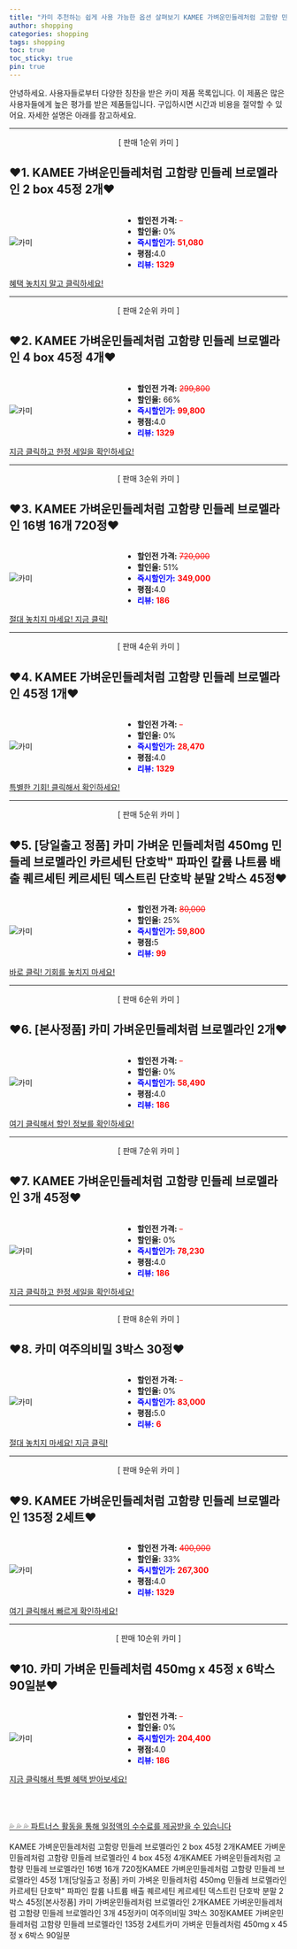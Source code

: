 ```yaml
---
title: "카미 추천하는 쉽게 사용 가능한 옵션 살펴보기 KAMEE 가벼운민들레처럼 고함량 민들레 브로멜라인"
author: shopping
categories: shopping
tags: shopping
toc: true
toc_sticky: true
pin: true
---
```

안녕하세요. 사용자들로부터 다양한 칭찬을 받은 카미 제품 목록입니다. 이 제품은 많은 사용자들에게 높은 평가를 받은 제품들입니다. 구입하시면 시간과 비용을 절약할 수 있어요. 자세한 설명은 아래를 참고하세요.

---
<p class="toplist" style="margin: 0 auto; display: block; width: fit-content;">[ 판매 1순위 카미 ]</p>

<h2><strong>❤️1. KAMEE 가벼운민들레처럼 고함량 민들레 브로멜라인 2 box 45정 2개❤️</strong></h2>

<div style="display: flex; align-items: center;">
    <div style="flex: 0.4;">
        <img src="https://thumbnail7.coupangcdn.com/thumbnails/remote/230x230ex/image/vendor_inventory/9c68/89d3b386e4c4bcc9b9571bf5c3c19516c13da26142b33b3f3c4d08bec49a.jpeg" alt="카미" style="max-width: 100%;">
    </div>
    <div style="flex: 0.6; margin-left: 10px;">
        <ul>
            <li><strong>할인전 가격:</strong> <del style="color: red;">-</del></li>
            <li><strong>할인율:</strong> 0%</li>
            <li><span style='color:blue'><strong>즉시할인가:</strong></span> <span style='color:red'><strong>51,080</strong></span></li>
            <li><strong>평점:</strong>4.0</li>
            <li><span style='color:blue'><strong>리뷰:</strong></span> <span style='color:red'><strong>1329</strong></span></li>
        </ul>
    </div>
</div>
<div class="center">
    <a href="https://selin100587.github.io?lptag=AF9450613&subid=githubio&pageKey=7437064082&traceid=V0-153&itemId=18013297682&vendorItemId=90418963895" class="myButton">
        혜택 놓치지 말고 클릭하세요!
    </a>
</div>


---
<p class="toplist" style="margin: 0 auto; display: block; width: fit-content;">[ 판매 2순위 카미 ]</p>

<h2><strong>❤️2. KAMEE 가벼운민들레처럼 고함량 민들레 브로멜라인 4 box 45정 4개❤️</strong></h2>

<div style="display: flex; align-items: center;">
    <div style="flex: 0.4;">
        <img src="https://thumbnail7.coupangcdn.com/thumbnails/remote/230x230ex/image/vendor_inventory/e64b/d4b4f487d0389c3b756f9806ed9c97400801df780cd2c2f5d5395fdc178a.png" alt="카미" style="max-width: 100%;">
    </div>
    <div style="flex: 0.6; margin-left: 10px;">
        <ul>
            <li><strong>할인전 가격:</strong> <del style="color: red;">299,800</del></li>
            <li><strong>할인율:</strong> 66%</li>
            <li><span style='color:blue'><strong>즉시할인가:</strong></span> <span style='color:red'><strong>99,800</strong></span></li>
            <li><strong>평점:</strong>4.0</li>
            <li><span style='color:blue'><strong>리뷰:</strong></span> <span style='color:red'><strong>1329</strong></span></li>
        </ul>
    </div>
</div>
<div class="center">
    <a href="https://selin100587.github.io?lptag=AF9450613&subid=githubio&pageKey=7437064082&traceid=V0-153&itemId=21348166467&vendorItemId=87880118690" class="myButton">
        지금 클릭하고 한정 세일을 확인하세요!
    </a>
</div>


---
<p class="toplist" style="margin: 0 auto; display: block; width: fit-content;">[ 판매 3순위 카미 ]</p>

<h2><strong>❤️3. KAMEE 가벼운민들레처럼 고함량 민들레 브로멜라인 16병 16개 720정❤️</strong></h2>

<div style="display: flex; align-items: center;">
    <div style="flex: 0.4;">
        <img src="https://thumbnail7.coupangcdn.com/thumbnails/remote/230x230ex/image/vendor_inventory/6d3c/a7941620adfcab9422335f39364ae5a12bb62985124e9ba8f6427f0fccbc.png" alt="카미" style="max-width: 100%;">
    </div>
    <div style="flex: 0.6; margin-left: 10px;">
        <ul>
            <li><strong>할인전 가격:</strong> <del style="color: red;">720,000</del></li>
            <li><strong>할인율:</strong> 51%</li>
            <li><span style='color:blue'><strong>즉시할인가:</strong></span> <span style='color:red'><strong>349,000</strong></span></li>
            <li><strong>평점:</strong>4.0</li>
            <li><span style='color:blue'><strong>리뷰:</strong></span> <span style='color:red'><strong>186</strong></span></li>
        </ul>
    </div>
</div>
<div class="center">
    <a href="https://selin100587.github.io?lptag=AF9450613&subid=githubio&pageKey=8204009022&traceid=V0-153&itemId=22167966871&vendorItemId=89214415084" class="myButton">
        절대 놓치지 마세요! 지금 클릭!
    </a>
</div>


---
<p class="toplist" style="margin: 0 auto; display: block; width: fit-content;">[ 판매 4순위 카미 ]</p>

<h2><strong>❤️4. KAMEE 가벼운민들레처럼 고함량 민들레 브로멜라인 45정 1개❤️</strong></h2>

<div style="display: flex; align-items: center;">
    <div style="flex: 0.4;">
        <img src="https://thumbnail7.coupangcdn.com/thumbnails/remote/230x230ex/image/vendor_inventory/9c68/89d3b386e4c4bcc9b9571bf5c3c19516c13da26142b33b3f3c4d08bec49a.jpeg" alt="카미" style="max-width: 100%;">
    </div>
    <div style="flex: 0.6; margin-left: 10px;">
        <ul>
            <li><strong>할인전 가격:</strong> <del style="color: red;">-</del></li>
            <li><strong>할인율:</strong> 0%</li>
            <li><span style='color:blue'><strong>즉시할인가:</strong></span> <span style='color:red'><strong>28,470</strong></span></li>
            <li><strong>평점:</strong>4.0</li>
            <li><span style='color:blue'><strong>리뷰:</strong></span> <span style='color:red'><strong>1329</strong></span></li>
        </ul>
    </div>
</div>
<div class="center">
    <a href="https://selin100587.github.io?lptag=AF9450613&subid=githubio&pageKey=7437064082&traceid=V0-153&itemId=21342870825&vendorItemId=90418963904" class="myButton">
        특별한 기회! 클릭해서 확인하세요!
    </a>
</div>


---
<p class="toplist" style="margin: 0 auto; display: block; width: fit-content;">[ 판매 5순위 카미 ]</p>

<h2><strong>❤️5. [당일출고 정품] 카미 가벼운 민들레처럼 450mg 민들레 브로멜라인 카르세틴 단호박" 파파인 칼륨 나트륨 배출 퀘르세틴 케르세틴 덱스트린 단호박 분말 2박스 45정❤️</strong></h2>

<div style="display: flex; align-items: center;">
    <div style="flex: 0.4;">
        <img src="https://thumbnail8.coupangcdn.com/thumbnails/remote/230x230ex/image/vendor_inventory/202d/431bd5412252f9943974e67c3af586630ca0f795e59632cd34f1483c25c6.png" alt="카미" style="max-width: 100%;">
    </div>
    <div style="flex: 0.6; margin-left: 10px;">
        <ul>
            <li><strong>할인전 가격:</strong> <del style="color: red;">80,000</del></li>
            <li><strong>할인율:</strong> 25%</li>
            <li><span style='color:blue'><strong>즉시할인가:</strong></span> <span style='color:red'><strong>59,800</strong></span></li>
            <li><strong>평점:</strong>5</li>
            <li><span style='color:blue'><strong>리뷰:</strong></span> <span style='color:red'><strong>99</strong></span></li>
        </ul>
    </div>
</div>
<div class="center">
    <a href="https://selin100587.github.io?lptag=AF9450613&subid=githubio&pageKey=8233684261&traceid=V0-153&itemId=23700159476&vendorItemId=90725221717" class="myButton">
        바로 클릭! 기회를 놓치지 마세요!
    </a>
</div>


---
<p class="toplist" style="margin: 0 auto; display: block; width: fit-content;">[ 판매 6순위 카미 ]</p>

<h2><strong>❤️6. [본사정품] 카미 가벼운민들레처럼 브로멜라인 2개❤️</strong></h2>

<div style="display: flex; align-items: center;">
    <div style="flex: 0.4;">
        <img src="https://thumbnail8.coupangcdn.com/thumbnails/remote/230x230ex/image/vendor_inventory/e7f8/37ccad7502a3e6dc47bfb5b0116df14da3d6fb9a96c81181d652686f41fb.jpg" alt="카미" style="max-width: 100%;">
    </div>
    <div style="flex: 0.6; margin-left: 10px;">
        <ul>
            <li><strong>할인전 가격:</strong> <del style="color: red;">-</del></li>
            <li><strong>할인율:</strong> 0%</li>
            <li><span style='color:blue'><strong>즉시할인가:</strong></span> <span style='color:red'><strong>58,490</strong></span></li>
            <li><strong>평점:</strong>4.0</li>
            <li><span style='color:blue'><strong>리뷰:</strong></span> <span style='color:red'><strong>186</strong></span></li>
        </ul>
    </div>
</div>
<div class="center">
    <a href="https://selin100587.github.io?lptag=AF9450613&subid=githubio&pageKey=8204009022&traceid=V0-153&itemId=23374343619&vendorItemId=88462434638" class="myButton">
        여기 클릭해서 할인 정보를 확인하세요!
    </a>
</div>


---
<p class="toplist" style="margin: 0 auto; display: block; width: fit-content;">[ 판매 7순위 카미 ]</p>

<h2><strong>❤️7. KAMEE 가벼운민들레처럼 고함량 민들레 브로멜라인 3개 45정❤️</strong></h2>

<div style="display: flex; align-items: center;">
    <div style="flex: 0.4;">
        <img src="https://thumbnail7.coupangcdn.com/thumbnails/remote/230x230ex/image/vendor_inventory/321b/e9f5406b71c65b0d6d4fabdb58f744fa1f82a04b465893c7abfa6f08b85c.jpeg" alt="카미" style="max-width: 100%;">
    </div>
    <div style="flex: 0.6; margin-left: 10px;">
        <ul>
            <li><strong>할인전 가격:</strong> <del style="color: red;">-</del></li>
            <li><strong>할인율:</strong> 0%</li>
            <li><span style='color:blue'><strong>즉시할인가:</strong></span> <span style='color:red'><strong>78,230</strong></span></li>
            <li><strong>평점:</strong>4.0</li>
            <li><span style='color:blue'><strong>리뷰:</strong></span> <span style='color:red'><strong>186</strong></span></li>
        </ul>
    </div>
</div>
<div class="center">
    <a href="https://selin100587.github.io?lptag=AF9450613&subid=githubio&pageKey=8204009022&traceid=V0-153&itemId=23380204118&vendorItemId=89251363315" class="myButton">
        지금 클릭하고 한정 세일을 확인하세요!
    </a>
</div>


---
<p class="toplist" style="margin: 0 auto; display: block; width: fit-content;">[ 판매 8순위 카미 ]</p>

<h2><strong>❤️8. 카미 여주의비밀 3박스 30정❤️</strong></h2>

<div style="display: flex; align-items: center;">
    <div style="flex: 0.4;">
        <img src="https://thumbnail8.coupangcdn.com/thumbnails/remote/230x230ex/image/vendor_inventory/42a5/72d395e5d4de2e841e291dfef08e8e2c7154297ecdc77f716aa842aac7f6.png" alt="카미" style="max-width: 100%;">
    </div>
    <div style="flex: 0.6; margin-left: 10px;">
        <ul>
            <li><strong>할인전 가격:</strong> <del style="color: red;">-</del></li>
            <li><strong>할인율:</strong> 0%</li>
            <li><span style='color:blue'><strong>즉시할인가:</strong></span> <span style='color:red'><strong>83,000</strong></span></li>
            <li><strong>평점:</strong>5.0</li>
            <li><span style='color:blue'><strong>리뷰:</strong></span> <span style='color:red'><strong>6</strong></span></li>
        </ul>
    </div>
</div>
<div class="center">
    <a href="https://selin100587.github.io?lptag=AF9450613&subid=githubio&pageKey=7996434859&traceid=V0-153&itemId=22246317643&vendorItemId=89292121821" class="myButton">
        절대 놓치지 마세요! 지금 클릭!
    </a>
</div>


---
<p class="toplist" style="margin: 0 auto; display: block; width: fit-content;">[ 판매 9순위 카미 ]</p>

<h2><strong>❤️9. KAMEE 가벼운민들레처럼 고함량 민들레 브로멜라인 135정 2세트❤️</strong></h2>

<div style="display: flex; align-items: center;">
    <div style="flex: 0.4;">
        <img src="https://thumbnail8.coupangcdn.com/thumbnails/remote/230x230ex/image/vendor_inventory/2e72/2be35343398018bb295629058186852a1381a4ab6de2cfb3594ab1489ea7.jpg" alt="카미" style="max-width: 100%;">
    </div>
    <div style="flex: 0.6; margin-left: 10px;">
        <ul>
            <li><strong>할인전 가격:</strong> <del style="color: red;">400,000</del></li>
            <li><strong>할인율:</strong> 33%</li>
            <li><span style='color:blue'><strong>즉시할인가:</strong></span> <span style='color:red'><strong>267,300</strong></span></li>
            <li><strong>평점:</strong>4.0</li>
            <li><span style='color:blue'><strong>리뷰:</strong></span> <span style='color:red'><strong>1329</strong></span></li>
        </ul>
    </div>
</div>
<div class="center">
    <a href="https://selin100587.github.io?lptag=AF9450613&subid=githubio&pageKey=7437064082&traceid=V0-153&itemId=23530908360&vendorItemId=90557208816" class="myButton">
        여기 클릭해서 빠르게 확인하세요!
    </a>
</div>


---
<p class="toplist" style="margin: 0 auto; display: block; width: fit-content;">[ 판매 10순위 카미 ]</p>

<h2><strong>❤️10. 카미 가벼운 민들레처럼 450mg x 45정 x 6박스 90일분❤️</strong></h2>

<div style="display: flex; align-items: center;">
    <div style="flex: 0.4;">
        <img src="https://thumbnail9.coupangcdn.com/thumbnails/remote/230x230ex/image/vendor_inventory/10ab/78585013a41e0c84bbbe8add1b4271851596d991235af2205047dd568b94.png" alt="카미" style="max-width: 100%;">
    </div>
    <div style="flex: 0.6; margin-left: 10px;">
        <ul>
            <li><strong>할인전 가격:</strong> <del style="color: red;">-</del></li>
            <li><strong>할인율:</strong> 0%</li>
            <li><span style='color:blue'><strong>즉시할인가:</strong></span> <span style='color:red'><strong>204,400</strong></span></li>
            <li><strong>평점:</strong>4.0</li>
            <li><span style='color:blue'><strong>리뷰:</strong></span> <span style='color:red'><strong>186</strong></span></li>
        </ul>
    </div>
</div>
<div class="center">
    <a href="https://selin100587.github.io?lptag=AF9450613&subid=githubio&pageKey=8204009022&traceid=V0-153&itemId=20472443751&vendorItemId=87551704512" class="myButton">
        지금 클릭해서 특별 혜택 받아보세요!
    </a>
</div>

<br><br><br>[💦 💦 💦 파트너스 활동을 통해 일정액의 수수료를 제공받을 수 있습니다](https://link.coupang.com/a/bcpT2c)<br><br>KAMEE 가벼운민들레처럼 고함량 민들레 브로멜라인 2 box 45정 2개KAMEE 가벼운민들레처럼 고함량 민들레 브로멜라인 4 box 45정 4개KAMEE 가벼운민들레처럼 고함량 민들레 브로멜라인 16병 16개 720정KAMEE 가벼운민들레처럼 고함량 민들레 브로멜라인 45정 1개[당일출고 정품] 카미 가벼운 민들레처럼 450mg 민들레 브로멜라인 카르세틴 단호박" 파파인 칼륨 나트륨 배출 퀘르세틴 케르세틴 덱스트린 단호박 분말 2박스 45정[본사정품] 카미 가벼운민들레처럼 브로멜라인 2개KAMEE 가벼운민들레처럼 고함량 민들레 브로멜라인 3개 45정카미 여주의비밀 3박스 30정KAMEE 가벼운민들레처럼 고함량 민들레 브로멜라인 135정 2세트카미 가벼운 민들레처럼 450mg x 45정 x 6박스 90일분